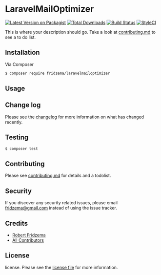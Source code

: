 # LaravelMailOptimizer

[![Latest Version on Packagist][ico-version]][link-packagist]
[![Total Downloads][ico-downloads]][link-downloads]
[![Build Status][ico-travis]][link-travis]
[![StyleCI][ico-styleci]][link-styleci]

This is where your description should go. Take a look at [contributing.md](contributing.md) to see a to do list.

## Installation

Via Composer

``` bash
$ composer require fridzema/laravelmailoptimizer
```

## Usage

## Change log

Please see the [changelog](changelog.md) for more information on what has changed recently.

## Testing

``` bash
$ composer test
```

## Contributing

Please see [contributing.md](contributing.md) for details and a todolist.

## Security

If you discover any security related issues, please email fridzema@gmail.com instead of using the issue tracker.

## Credits

- [Robert Fridzema][link-author]
- [All Contributors][link-contributors]

## License

license. Please see the [license file](license.md) for more information.

[ico-version]: https://img.shields.io/packagist/v/fridzema/laravelmailoptimizer.svg?style=flat-square
[ico-downloads]: https://img.shields.io/packagist/dt/fridzema/laravelmailoptimizer.svg?style=flat-square
[ico-travis]: https://img.shields.io/travis/fridzema/laravelmailoptimizer/master.svg?style=flat-square
[ico-styleci]: https://styleci.io/repos/12345678/shield

[link-packagist]: https://packagist.org/packages/fridzema/laravelmailoptimizer
[link-downloads]: https://packagist.org/packages/fridzema/laravelmailoptimizer
[link-travis]: https://travis-ci.org/fridzema/laravelmailoptimizer
[link-styleci]: https://styleci.io/repos/12345678
[link-author]: https://github.com/fridzema
[link-contributors]: ../../contributors]